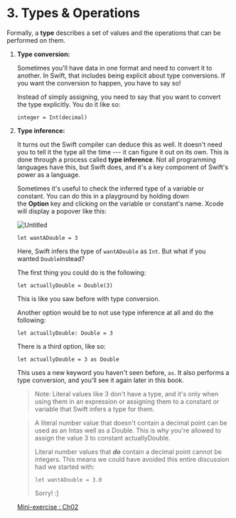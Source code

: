 3\. Types & Operations
======================

Formally, a **type** describes a set of values and the operations that can be performed on them.

1.  ****Type conversion:****

    Sometimes you'll have data in one format and need to convert it to another. In Swift, that includes being explicit about type conversions. If you want the conversion to happen, you have to say so!

    Instead of simply assigning, you need to say that you want to convert the type explicitly. You do it like so:

    ```
    integer = Int(decimal)

    ```

2.  ****Type inference:****

    It turns out the Swift compiler can deduce this as well. It doesn't need you to tell it the type all the time --- it can figure it out on its own. This is done through a process called **type inference**. Not all programming languages have this, but Swift does, and it's a key component of Swift's power as a language.

    Sometimes it's useful to check the inferred type of a variable or constant. You can do this in a playground by holding down the **Option** key and clicking on the variable or constant's name. Xcode will display a popover like this:

    ![Untitled](https://s3-us-west-2.amazonaws.com/secure.notion-static.com/3f609bae-4dec-472c-a665-5fc9387e45c4/Untitled.png)

    ```
    let wantADouble = 3

    ```

    Here, Swift infers the type of `wantADouble` as `Int`. But what if you wanted `Double`instead?

    The first thing you could do is the following:

    ```
    let actuallyDouble = Double(3)

    ```

    This is like you saw before with type conversion.

    Another option would be to not use type inference at all and do the following:

    ```
    let actuallyDouble: Double = 3

    ```

    There is a third option, like so:

    ```
    let actuallyDouble = 3 as Double

    ```

    This uses a new keyword you haven't seen before, `as`. It also performs a type conversion, and you'll see it again later in this book.

    > Note: Literal values like 3 don't have a type, and it's only when using them in an expression or assigning them to a constant or variable that Swift infers a type for them.

    > A literal number value that doesn't contain a decimal point can be used as an Intas well as a Double. This is why you're allowed to assign the value 3 to constant actuallyDouble.
    >
    > Literal number values that ***do*** contain a decimal point cannot be integers. This means we could have avoided this entire discussion had we started with:
    >
    > `let wantADouble = 3.0`
    >
    > Sorry! :]

    [Mini-exercise : Ch02](https://www.notion.so/Mini-exercise-Ch02-c7ce1f39aeb14324ac2ca6acb6797517)
